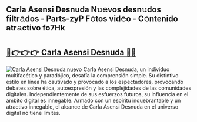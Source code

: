 ## Carla Asensi Desnuda N𝚞𝚎vos desn𝚞dos filtr𝚊dos - Parts-zyP F𝚘tos vid𝚎o - C𝚘ntenido atr𝚊ctivo fo7Hk

# <h2><a href="http://mb4moi.tromn.icu/?c=Carla+Asensi+Desnuda">🔗👉👉👉 Carla Asensi Desnuda 🔗🔗</a></h2>

[![Carla Asensi Desnuda nuevo](https://i.imgur.com/pEAQMta.gif)](http://mb4moi.tromn.icu/?c=Carla+Asensi+Desnuda)
Carla Asensi Desnuda, un individuo multifacético y paradójico, desafía la comprensión simple. Su distintivo estilo en línea ha cautivado y provocado a los espectadores, provocando debates sobre ética, autoexpresión y las complejidades de las comunidades digitales. Independientemente de sus esfuerzos futuros, su influencia en el ámbito digital es innegable. Armado con un espíritu inquebrantable y un atractivo innegable, el alcance de Carla Asensi Desnuda en el universo digital no tiene límites.
